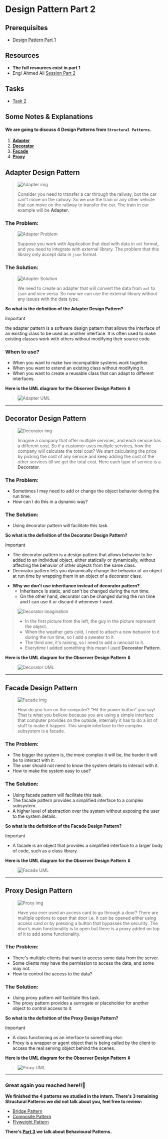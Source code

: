 # Design Pattern Part 2

## Prerequisites

- [Design Pattern Part 1](../../Week3/DesignPattern1)

## Resources

- **The full resources exist in part 1**
- Eng/ Ahmed Ali [Session Part 2](https://drive.google.com/file/d/14-6c_Ojgm9__lAJZm7mUgUdGuqjlPTNo/view?usp=drive_link)

## Tasks
 - [Task 2](Task2)

## Some Notes & Explanations

#### We are going to discuss 4 Design Patterns from `Structural Patterns`.

1. **[Adapter](#adapter)**
2. **[Decorator](#decorator)**
3. **[Facade](#facade)**
4. **[Proxy](#proxy)**

## <a name="adapter"></a> Adapter Design Pattern

> ![Adapter img](https://refactoring.guru/images/patterns/content/adapter/adapter-en.png)
>
> Consider you need to transfer a car through the railway, but the car can't move on the railway.
> So we use the train or any other vehicle that can move on the railway to transfer the car.
> The train in our example will be **Adapter**.

### The Problem:

> ![Adapter Problem](https://refactoring.guru/images/patterns/diagrams/adapter/problem-en.png)
>
> Suppose you work with Application that deal with data in `xml` format, and you need to integrate with external
> library.
> The problem that this library only accept data in `json` format.

### The Solution:

> ![Adapter Solution](https://refactoring.guru/images/patterns/diagrams/adapter/solution-en.png)
>
> We need to create an adapter that will convert the data from `xml` to `json` and vice versa.
> So now we can use the external library without any issues with the data type.

**So what is the definition of the Adapter Design Pattern?**
> [!IMPORTANT]
> the adapter pattern is a software design pattern that allows the interface of an existing class to be used as another
> interface. It is often used to make existing classes work with others without modifying their source code.

### When to use?

- When you want to make two incompatible systems work together.
- When you want to extend an existing class without modifying it.
- When you want to create a reusable class that can adapt to different interfaces.

**Here is the UML diagram for the Observer Design Pattern ⬇**
> ![Adapter UML](https://refactoring.guru/images/patterns/diagrams/adapter/structure-object-adapter.png)

---

## <a name="decorator"></a> Decorator Design Pattern

> ![Decorator img](https://refactoring.guru/images/patterns/content/decorator/decorator.png)
>
> Imagine a company that offer multiple services, and each service has a different cost.
> So if a customer uses multiple services, how the company will calculate the total cost?
> We start calculating the price by picking the cost of any service and keep adding the cost of the other services till
> we get the total cost.
> Here each type of service is a **Decorator**.

### The Problem:

- Sometimes I may need to add or change the object behavior during the run time.
- How can I do this in a dynamic way?

### The Solution:

- Using decorator pattern will facilitate this task.

**So what is the definition of the Decorator Design Pattern?**
> [!IMPORTANT]
> - The decorator pattern is a design pattern that allows behavior to be added to an individual object, either
    statically or dynamically, without affecting the behavior of other objects from the same class.
> - Decorator pattern lets you dynamically change the behavior of an object at run time by wrapping them in an object of
    a decorator class.

- **Why we don't use inheritance instead of decorator pattern?**
    - Inheritance is static, and can't be changed during the run time.
    - On the other hand, decorator can be changed during the run time and I can use it or discard it whenever I want.

> ![Decorator imagination](https://refactoring.guru/images/patterns/content/decorator/decorator-comic-1.png)
>
> - In the first picture from the left, the guy in the picture represent the object.
> - When the weather gets cold, I need to attach a new behavior to it during the run time, so I add a sweater to it.
> - The third one, it's raining, so I need to add a raincoat to it.
> - Everytime I added something this mean I used **Decorator Pattern**.

**Here is the UML diagram for the Observer Design Pattern ⬇**
> ![Decorator UML](https://refactoring.guru/images/patterns/diagrams/decorator/structure.png)

---

## <a name="facade"></a> Facade Design Pattern

> ![Facade img](https://refactoring.guru/images/patterns/content/facade/facade.png)
>
> How do you turn on the computer? “Hit the power button” you say! That is what you believe because you are using a
> simple interface that computer provides on the outside, internally it has to do a lot of stuff to make it happen.
> This simple interface to the complex subsystem is a facade.

### The Problem:

- The bigger the system is, the more complex it will be, the harder it will be to interact with it.
- The user should not need to know the system details to interact with it.
- How to make the system easy to use?

### The Solution:

- Using facade pattern will facilitate this task.
- The facade pattern provides a simplified interface to a complex subsystem.
- A higher level of abstraction over the system without exposing the user to the system details.

**So what is the definition of the Facade Design Pattern?**
> [!IMPORTANT]
> - A facade is an object that provides a simplified interface to a larger body of code, such as a class library.

**Here is the UML diagram for the Observer Design Pattern ⬇**
> ![Facade UML](https://refactoring.guru/images/patterns/diagrams/facade/structure.png)

---

## <a name="proxy"></a> Proxy Design Pattern

> ![Proxy img](https://refactoring.guru/images/patterns/content/proxy/proxy.png)
>
> Have you ever used an access card to go through a door? There are multiple options to open that door i.e. it can be
> opened either using access card or by pressing a button that bypasses the security. The door’s main functionality is
> to
> open but there is a proxy added on top of it to add some functionality.

### The Problem:

- There's multiple clients that want to access some data from the server.
- Some clients may have the permission to access the data, and some may not.
- How to control the access to the data?

### The Solution:

- Using proxy pattern will facilitate this task.
- The proxy pattern provides a surrogate or placeholder for another object to control access to it.

**So what is the definition of the Proxy Design Pattern?**
> [!IMPORTANT]
> - A class functioning as an interface to something else.
> - Proxy is a wrapper or agent object that is being called by the client to access the real serving object behind the
    scenes.

**Here is the UML diagram for the Observer Design Pattern ⬇**
> ![Proxy UML](https://refactoring.guru/images/patterns/diagrams/proxy/structure.png)

---

### Great again you reached here!!🥳

**We finished the 4 patterns we studied in the intern.**
**There's 3 remaining Structural Patterns we did not talk about you, feel free to review:**

- [Bridge Pattern](https://refactoring.guru/design-patterns/bridge)
- [Composite Pattern](https://refactoring.guru/design-patterns/composite)
- [Flyweight Pattern](https://refactoring.guru/design-patterns/flyweight)

**There's [Part 3](../../Week5/DesignPattern3) we talk about Behavioural Patterns.**
